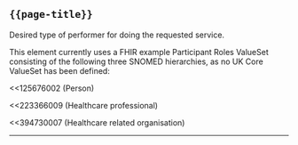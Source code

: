 ## <code>{{page-title}}</code>

Desired type of performer for doing the requested service.

This element currently uses a FHIR example Participant Roles ValueSet consisting of the following three SNOMED hierarchies, as no UK Core ValueSet has been defined:

<<125676002 (Person)

<<223366009 (Healthcare professional)

<<394730007 (Healthcare related organisation)

---

